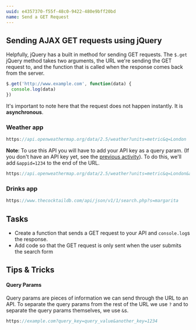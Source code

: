 ```yaml
---
uuid: e4357370-f55f-48c0-9422-480e9bff20bd
name: Send a GET Request
---
```


## Sending AJAX GET requests using jQuery

Helpfully, jQuery has a built in method for sending GET requests. The `$.get` jQuery method takes two arguments, the URL we're sending the GET request to, and the function that is called when the response comes back from the server.

```javascript
$.get('http://www.example.com', function(data) {
  console.log(data)
})
```

It's important to note here that the request does not happen instantly. It is **asynchronous**.

### Weather app

```javascript
https://api.openweathermap.org/data/2.5/weather?units=metric&q=London
```

**Note**: To use this API you will have to add your API key as a query param. (If you don't have an API key yet, see the [previous activity](/74fbd7e1-3c97-41a9-a6cf-a441e07958b1)). To do this, we'll add `&appid=1234` to the end of the URL.

```javascript
https://api.openweathermap.org/data/2.5/weather?units=metric&q=London&appid=1234
```

### Drinks app

```javascript
https://www.thecocktaildb.com/api/json/v1/1/search.php?s=margarita
```

## Tasks

- Create a function that sends a GET request to your API and `console.log`s the response.
- Add code so that the GET request is only sent when the user submits the search form

## Tips & Tricks

#### Query Params

Query params are pieces of information we can send through the URL to an API. To separate the query params from the rest of the URL we use `?` and to separate the query params themselves, we use `&`s.

```javascript
https://example.com?query_key=query_value&another_key=1234
```
